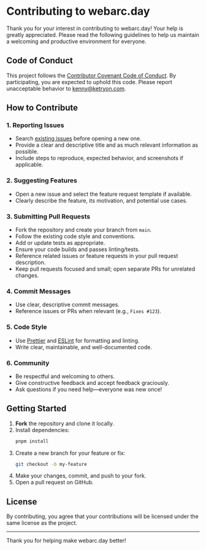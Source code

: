 # Contributing to webarc.day

Thank you for your interest in contributing to webarc.day! Your help is greatly appreciated. Please read the following guidelines to help us maintain a welcoming and productive environment for everyone.

## Code of Conduct

This project follows the [Contributor Covenant Code of Conduct](./CODE_OF_CONDUCT.md). By participating, you are expected to uphold this code. Please report unacceptable behavior to kenny@ketryon.com.

## How to Contribute

### 1. Reporting Issues

- Search [existing issues](https://github.com/ktranish/webarc.day/issues) before opening a new one.
- Provide a clear and descriptive title and as much relevant information as possible.
- Include steps to reproduce, expected behavior, and screenshots if applicable.

### 2. Suggesting Features

- Open a new issue and select the feature request template if available.
- Clearly describe the feature, its motivation, and potential use cases.

### 3. Submitting Pull Requests

- Fork the repository and create your branch from `main`.
- Follow the existing code style and conventions.
- Add or update tests as appropriate.
- Ensure your code builds and passes linting/tests.
- Reference related issues or feature requests in your pull request description.
- Keep pull requests focused and small; open separate PRs for unrelated changes.

### 4. Commit Messages

- Use clear, descriptive commit messages.
- Reference issues or PRs when relevant (e.g., `Fixes #123`).

### 5. Code Style

- Use [Prettier](https://prettier.io/) and [ESLint](https://eslint.org/) for formatting and linting.
- Write clear, maintainable, and well-documented code.

### 6. Community

- Be respectful and welcoming to others.
- Give constructive feedback and accept feedback graciously.
- Ask questions if you need help—everyone was new once!

## Getting Started

1. **Fork** the repository and clone it locally.
2. Install dependencies:
   ```sh
   pnpm install
   ```
3. Create a new branch for your feature or fix:
   ```sh
   git checkout -b my-feature
   ```
4. Make your changes, commit, and push to your fork.
5. Open a pull request on GitHub.

## License

By contributing, you agree that your contributions will be licensed under the same license as the project.

---

Thank you for helping make webarc.day better!

